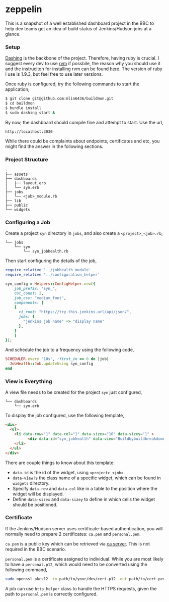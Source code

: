 # zeppelin

This is a snapshot of a well established dashboard project in the BBC to help dev teams get an idea of build status of Jenkins/Hudson jobs at a glance.

### Setup

[Dashing](http://shopify.github.io/dashing/) is the backbone of the project. Therefore, having ruby is crucial. I suggest every dev to use [rvm](https://rvm.io/rvm/basics) if possbile, the reason why you should use it and the instruciton for installing rvm can be found [here](https://github.com/mlin6436/cornerstone/blob/master/macos/install-ruby.sh). The version of ruby I use is 1.9.3, but feel free to use later versions.

Once ruby is configured, try the following commands to start the application,

```bash
$ git clone git@github.com:mlin6436/buildmon.git
$ cd buildmon
$ bundle install
$ sudo dashing start &
```

By now, the dashboard should compile fine and attempt to start. Use the url,

```
http://localhost:3030
```

While there could be complaints about endpoints, certificates and etc, you might find the answer in the following sections.

### Project Structure

```
.
├── assets
├── dashboards
│   ├── layout.erb
│   └── syn.erb
├── jobs
│   └── <job>_module.rb
├── lib
├── public
└── widgets
```

### Configuring a Job

Create a project `syn` directory in `jobs`, and also create a `<project>_<job>.rb`,

```
└── jobs
    └── syn
        └── syn_jobhealth.rb
```

Then start configuring the details of the job,

```ruby
require_relative '../jobhealth_module'
require_relative '../configuration_helper'

syn_config = Helpers::ConfigHelper.new({
    job_prefix: "syn_",
    col_count: 2,
    job_css: "medium_font",
    components: [
    {
      ci_root: "https://try.this.jenkins.url/api/json/",
      jobs: {
        "jenkins job name" => "display name"
      },
    }
    ]
});
```

And schedule the job to a frequency using the following code,

```ruby
SCHEDULER.every '10s', :first_in => 0 do |job|
  JobHealth::Job.updateUsing syn_config
end
```

### View is Everything

A view file needs to be created for the project `syn` just configured,

```
└── dashboards
    └── syn.erb
```

To display the job configured, use the following template,

```html
<div>
  <ul>
    <li data-row="1" data-col="1" data-sizex="10" data-sizey="1" >
		  <div data-id="syn_jobhealth" data-view="Buildbybuildbreakdown"></div>
    </li>
  </ul>
</div>
```

There are couple things to know about this template:

- `data-id` is the id of the widget, using `<project>_<job>`.
- `data-view` is the class name of a specific widget, which can be found in `widgets` directory.
- Specify `data-row` and `data-col` like in a table to the position where the widget will be displayed.
- Define `data-sizex` and `data-sizey` to define in which cells the widget should be positioned.

### Certificate

If the Jenkins/Hudson server uses certificate-based authentication, you will normally need to prepare 2 certificates: `ca.pem` and `personal.pem`.

`ca.pem` is a public key which can be retrieved via [ca server](http://ca.dev.bbc.co.uk/). This is not required in the BBC scenario.

`personal.pem` is a certificate assigned to individual. While you are most likely to have a `personal.p12`, which would need to be converted using the following command,

```bash
sudo openssl pkcs12 -in path/to/your/dev/cert.p12 -out path/to/cert.pem -nodes -clcerts
```

A job can use `http_helper` class to handle the HTTPS requests, given the path to `personal.pem` is correctly configured.
